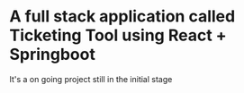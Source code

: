 # A full stack application called Ticketing Tool using React + Springboot

It's a on going project still in the initial stage
